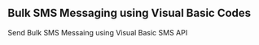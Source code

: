 Bulk SMS Messaging using Visual Basic Codes
-----------
Send Bulk SMS Messaing using Visual Basic SMS API
